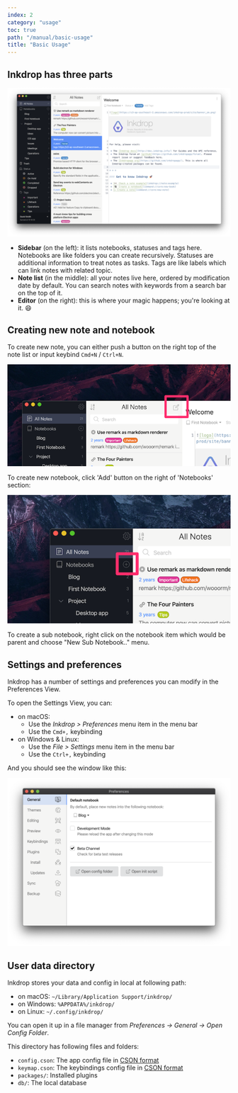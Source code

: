 ```yaml
---
index: 2
category: "usage"
toc: true
path: "/manual/basic-usage"
title: "Basic Usage"
---
```


## Inkdrop has three parts

![Layout](./basic-usage_screen.png)

- **Sidebar** (on the left): it lists notebooks, statuses and tags here. Notebooks are like folders you can create recursively. Statuses are additional information to treat notes as tasks. Tags are like labels which can link notes with related topic.
- **Note list** (in the middle): all your notes live here, ordered by modification date by default. You can search notes with keywords from a search bar on the top of it.
- **Editor** (on the right): this is where your magic happens; you're looking at it. 😄

## Creating new note and notebook

To create new note, you can either push a button on the right top of the note list or input keybind `Cmd+N` / `Ctrl+N`.

![AddNote](./basic-usage_addnote.png)

To create new notebook, click 'Add' button on the right of 'Notebooks' section:

![AddBook](./basic-usage_addbook.png)

To create a sub notebook, right click on the notebook item which would be parent and choose "New Sub Notebook.." menu.

## Settings and preferences

Inkdrop has a number of settings and preferences you can modify in the Preferences View.

To open the Settings View, you can:

- on macOS:
  - Use the _Inkdrop > Preferences_ menu item in the menu bar
  - Use the `Cmd+,` keybinding
- on Windows & Linux:
  - Use the _File > Settings_ menu item in the menu bar
  - Use the `Ctrl+,` keybinding

And you should see the window like this:

![Preferences](./basic-usage_preferences.png)

## User data directory

Inkdrop stores your data and config in local at following path:

- on macOS: `~/Library/Application Support/inkdrop/`
- on Windows: `%APPDATA%/inkdrop/`
- on Linux: `~/.config/inkdrop/`

You can open it up in a file manager from _Preferences -> General -> Open Config Folder_.

This directory has following files and folders:

- `config.cson`: The app config file in [CSON format](https://github.com/bevry/cson#what-is-cson)
- `keymap.cson`: The keybindings config file in [CSON format](https://github.com/bevry/cson#what-is-cson)
- `packages/`: Installed plugins
- `db/`: The local database
